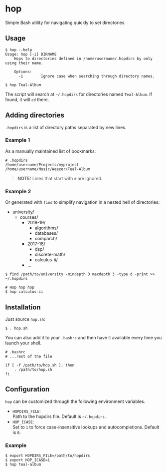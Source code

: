# hop

Simple Bash utility for navigating quickly to set directories.

## Usage

```shell
$ hop --help
Usage: hop [-i] DIRNAME
    Hops to directories defined in /home/username/.hopdirs by only using their name.

    Options:
      -i        Ignore case when searching through directory names.

$ hop Teal-Album
```

The script will search at `~/.hopdirs` for directories named `Teal-Album`. If found, it will `cd` there.

## Adding directories

`.hopdirs` is a list of directory paths separated by new lines.

### Example 1

As a manually maintained list of bookmarks:
```
# .hopdirs
/home/username/Projects/myproject
/home/username/Music/Weezer/Teal-Album
```

> **NOTE:** Lines that start with `#` are ignored.

### Example 2

Or generated with `find` to simplify navigation in a nested hell of directories:
* university/
  * courses/
    * 2018-19/
      * algorithms/
      * databases/
      * comparch/
    * 2017-18/
      * dsp/
      * discrete-math/
      * calculus-ii/
    * ...

```shell
$ find /path/to/university -mindepth 3 maxdepth 3 -type d -print >> ~/.hopdirs

# Hop hop hop
$ hop calculus-ii
```

## Installation

Just source `hop.sh`:
```shell
$ . hop.sh
```

You can also add it to your `.bashrc` and then have it available every time you launch your shell.
```shell
# .bashrc
# ...rest of the file

if [ -f /path/to/hop.sh ]; then
	. /path/to/hop.sh
fi
```

## Configuration

`hop` can be customized through the following environment variables.

* `HOPDIRS_FILE`:  
  Path to the hopdirs file. Default is `~/.hopdirs`.
* `HOP_ICASE`:  
  Set to `1` to force case-insensitive lookups and autocompletions. Default is `0`.

### Example

```shell
$ export HOPDIRS_FILE=/path/to/hopdirs
$ export HOP_ICASE=1
$ hop teal-album
```
